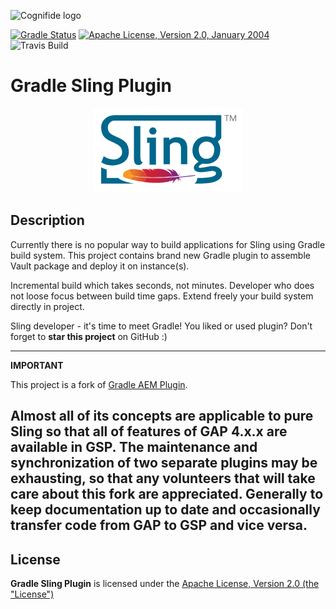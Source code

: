 ![Cognifide logo](docs/cognifide-logo.png)

[![Gradle Status](https://gradleupdate.appspot.com/Cognifide/gradle-sling-plugin/status.svg)](https://gradleupdate.appspot.com/Cognifide/gradle-sling-plugin/status)
[![Apache License, Version 2.0, January 2004](docs/apache-license-badge.svg)](http://www.apache.org/licenses/)
![Travis Build](https://travis-ci.org/Cognifide/gradle-sling-plugin.svg?branch=develop)

# Gradle Sling Plugin

<p align="center">
  <img src="docs/sling-logo.png" alt="Sling Logo"/>
</p>

## Description

Currently there is no popular way to build applications for Sling using Gradle build system. This project contains brand new Gradle plugin to assemble Vault package and deploy it on instance(s).

Incremental build which takes seconds, not minutes. Developer who does not loose focus between build time gaps. Extend freely your build system directly in project. 

Sling developer - it's time to meet Gradle! You liked or used plugin? Don't forget to **star this project** on GitHub :)

---
**IMPORTANT**

This project is a fork of [Gradle AEM Plugin](https://github.com/Cognifide/gradle-aem-plugin).

Almost all of its concepts are applicable to pure Sling so that all of features of GAP 4.x.x are available in GSP.
The maintenance and synchronization of two separate plugins may be exhausting, so that any **volunteers** that will take care about this fork are appreciated.
Generally to keep documentation up to date and occasionally transfer code from GAP to GSP and vice versa.
---

## License

**Gradle Sling Plugin** is licensed under the [Apache License, Version 2.0 (the "License")](https://www.apache.org/licenses/LICENSE-2.0.txt)
